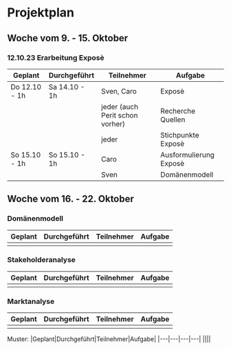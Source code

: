 # Projektplan

## Woche vom 9. - 15. Oktober
### 12.10.23 Erarbeitung Exposè 
|Geplant|Durchgeführt|Teilnehmer|Aufgabe|
|---|---|---|---|
|Do 12.10 - 1h| Sa 14.10 - 1h|Sven, Caro | Exposè |
|||jeder (auch Perit schon vorher)|Recherche Quellen|
|||jeder|Stichpunkte Exposè|
|So 15.10 - 1h|So 15.10 - 1h|Caro|Ausformulierung Exposè|
|||Sven|Domänenmodell|

## Woche vom 16. - 22. Oktober
### Domänenmodell
|Geplant|Durchgeführt|Teilnehmer|Aufgabe|
|---|---|---|---|
||||
### Stakeholderanalyse
|Geplant|Durchgeführt|Teilnehmer|Aufgabe|
|---|---|---|---|
||||
### Marktanalyse
|Geplant|Durchgeführt|Teilnehmer|Aufgabe|
|---|---|---|---|
||||


Muster:
|Geplant|Durchgeführt|Teilnehmer|Aufgabe|
|---|---|---|---|
||||